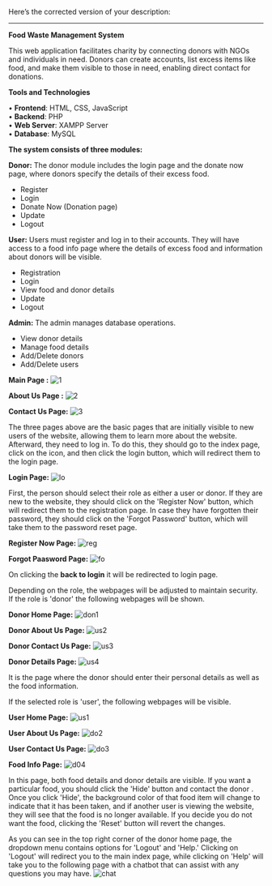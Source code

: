 
Here’s the corrected version of your description:

---

**Food Waste Management System**

This web application facilitates charity by connecting donors with NGOs and individuals in need. Donors can create accounts, list excess items like food, and make them visible to those in need, enabling direct contact for donations.

**Tools and Technologies**

• **Frontend**: HTML, CSS, JavaScript  
• **Backend**: PHP  
• **Web Server**: XAMPP Server  
• **Database**: MySQL

**The system consists of three modules:**

**Donor:** The donor module includes the login page and the donate now page, where donors specify the details of their excess food.

- Register
- Login
- Donate Now (Donation page)
- Update
- Logout

**User:** Users must register and log in to their accounts. They will have access to a food info page where the details of excess food and information about donors will be visible.

- Registration
- Login
- View food and donor details
- Update
- Logout

**Admin:** The admin manages database operations.

- View donor details
- Manage food details
- Add/Delete donors
- Add/Delete users


**Main Page :**
![1](https://github.com/user-attachments/assets/a24be4da-742a-41e9-b1ab-7fbb4eb84196)

**About Us Page :**
![2](https://github.com/user-attachments/assets/359bf26a-9073-4446-aaab-2c88d3e00c21)

**Contact Us Page:**
![3](https://github.com/user-attachments/assets/670ad9cf-fed0-4f71-a05b-207b293ecdd1)

The three pages above are the basic pages that are initially visible to new users of the website, allowing them to learn more about the website. Afterward, they need to log in. To do this, they should go to the index page, click on the icon, and then click the login button, which will redirect them to the login page.

**Login Page:**
![lo](https://github.com/user-attachments/assets/19667956-e4bd-4af9-b14c-1d7649f4ecea)

First, the person should select their role as either a user or donor. If they are new to the website, they should click on the 'Register Now' button, which will redirect them to the registration page. In case they have forgotten their password, they should click on the 'Forgot Password' button, which will take them to the password reset page.

**Register Now Page:**
![reg](https://github.com/user-attachments/assets/15ab902f-a95f-4443-a5a2-489b1c9abd60)

**Forgot Paasword Page:**
![fo](https://github.com/user-attachments/assets/dab3cfca-e368-4aba-95fa-d1ee8ed03a01)

On clicking the **back to login** it will be redirected to login page.

Depending on the role, the webpages will be adjusted to maintain security. If the role is 'donor' the following webpages will be shown.

**Donor Home Page:**
![don1](https://github.com/user-attachments/assets/fadac065-816e-415c-bdee-07c8c957face)

**Donor About Us Page:**
![us2](https://github.com/user-attachments/assets/8c642b93-8058-4bd4-9b9e-9deda83cd282)

**Donor Contact Us Page:**
![us3](https://github.com/user-attachments/assets/8eaf8c0a-7026-4f79-acc7-67fea06299eb)

**Donor Details Page:**
![us4](https://github.com/user-attachments/assets/b4c922b1-05d9-4729-b2ee-c9e31068d6f2)

It is the page where the donor should enter their personal details as well as the food information.

If the selected role is 'user', the following webpages will be visible.

**User Home Page:**
![us1](https://github.com/user-attachments/assets/a7a6e609-e8fe-49ab-98f6-daca2968d38a)

**User About Us Page:**
![do2](https://github.com/user-attachments/assets/a7d37256-bded-4fb2-962b-987247d291cf)

**User Contact Us Page:**
![do3](https://github.com/user-attachments/assets/af912e2d-1253-49e0-a2bb-95a1fd3041fa)

**Food Info Page:**
![d04](https://github.com/user-attachments/assets/b789dcdb-c187-433d-9c72-b861b0bddbc0)

In this page, both food details and donor details are visible. If you want a particular food, you should click the 'Hide' button and contact the donor . Once you click 'Hide', the background color of that food item will change to indicate that it has been taken, and if another user is viewing the website, they will see that the food is no longer available. If you decide you do not want the food, clicking the 'Reset' button will revert the changes.

As you can see in the top right corner of the donor home page, the dropdown menu contains options for 'Logout' and 'Help.' Clicking on 'Logout' will redirect you to the main index page, while clicking on 'Help' will take you to the following page with a chatbot that can assist with any questions you may have.
![chat](https://github.com/user-attachments/assets/66a38bce-da1f-4590-bd12-6ae16fbc4729)




   
